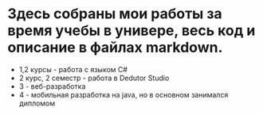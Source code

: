 # Здесь собраны мои работы за время учебы в универе, весь код и описание в файлах markdown.

* 1,2 курсы - работа с языком C#
* 2 курс, 2 семестр - работа в Dedutor Studio
* 3 - веб-разработка
* 4 - мобильная разработка на java, но в основном занимался дипломом